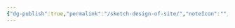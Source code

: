 ```yaml
---
{"dg-publish":true,"permalink":"/sketch-design-of-site/","noteIcon":"","created":"2025-08-17T19:56:12.407+02:00","updated":"2025-08-17T20:06:19.334+02:00"}
---
```


<style> .container {font-family: sans-serif; text-align: center;} .button-wrapper button {z-index: 1;height: 40px; width: 100px; margin: 10px;padding: 5px;} .excalidraw .App-menu_top .buttonList { display: flex;} .excalidraw-wrapper { height: 800px; margin: 50px; position: relative;} :root[dir="ltr"] .excalidraw .layer-ui__wrapper .zen-mode-transition.App-menu_bottom--transition-left {transform: none;} </style><script src="https://cdn.jsdelivr.net/npm/react@17/umd/react.production.min.js"></script><script src="https://cdn.jsdelivr.net/npm/react-dom@17/umd/react-dom.production.min.js"></script><script type="text/javascript" src="https://cdn.jsdelivr.net/npm/@excalidraw/excalidraw@0/dist/excalidraw.production.min.js"></script><div id="Add_to_Siteexcalidraw.md1"></div><script>(function(){const InitialData={"type":"excalidraw","version":2,"source":"https://github.com/zsviczian/obsidian-excalidraw-plugin/releases/tag/2.13.0","elements":[{"id":"0ctgCn6uBHdMpn1zZ0SiL","type":"rectangle","x":9,"y":-288.3828125,"width":593,"height":424,"angle":0,"strokeColor":"#1e1e1e","backgroundColor":"transparent","fillStyle":"solid","strokeWidth":2,"strokeStyle":"solid","roughness":1,"opacity":100,"groupIds":[],"frameId":null,"index":"a3","roundness":{"type":3},"seed":2033430080,"version":76,"versionNonce":199425600,"isDeleted":false,"boundElements":[],"updated":1755453547905,"link":null,"locked":false},{"id":"VwHixbe-GxuIBXfnN4xNe","type":"rectangle","x":9.000000000000014,"y":-268.3828125,"width":116.99999999999999,"height":405,"angle":0,"strokeColor":"#1e1e1e","backgroundColor":"transparent","fillStyle":"solid","strokeWidth":2,"strokeStyle":"solid","roughness":1,"opacity":100,"groupIds":[],"frameId":null,"index":"a4","roundness":{"type":3},"seed":761818688,"version":176,"versionNonce":1089248704,"isDeleted":false,"boundElements":[],"updated":1755453577906,"link":null,"locked":false},{"id":"T2s7OUx3ait4tmqV958qu","type":"rectangle","x":515,"y":-254.3828125,"width":76,"height":343,"angle":0,"strokeColor":"#1e1e1e","backgroundColor":"transparent","fillStyle":"solid","strokeWidth":2,"strokeStyle":"solid","roughness":1,"opacity":100,"groupIds":[],"frameId":null,"index":"a5","roundness":{"type":3},"seed":573736512,"version":105,"versionNonce":1004056000,"isDeleted":false,"boundElements":[],"updated":1755453560605,"link":null,"locked":false},{"id":"dSHuRj2hpkSnxw7u58sLt","type":"rectangle","x":25,"y":105.6171875,"width":17,"height":13,"angle":0,"strokeColor":"#1e1e1e","backgroundColor":"transparent","fillStyle":"solid","strokeWidth":2,"strokeStyle":"solid","roughness":1,"opacity":100,"groupIds":[],"frameId":null,"index":"a6","roundness":{"type":3},"seed":1831873984,"version":21,"versionNonce":665806272,"isDeleted":false,"boundElements":[],"updated":1755453584923,"link":null,"locked":false},{"id":"26mzuGqWewF1JrFajCcgp","type":"rectangle","x":51,"y":104.6171875,"width":19,"height":15,"angle":0,"strokeColor":"#1e1e1e","backgroundColor":"transparent","fillStyle":"solid","strokeWidth":2,"strokeStyle":"solid","roughness":1,"opacity":100,"groupIds":[],"frameId":null,"index":"a7","roundness":{"type":3},"seed":132183488,"version":25,"versionNonce":1366484544,"isDeleted":false,"boundElements":[],"updated":1755453590673,"link":null,"locked":false},{"id":"Gtt9szFz5NpJ8qycsA0GH","type":"rectangle","x":140,"y":-266.3828125,"width":268,"height":399,"angle":0,"strokeColor":"#1e1e1e","backgroundColor":"transparent","fillStyle":"solid","strokeWidth":2,"strokeStyle":"solid","roughness":1,"opacity":100,"groupIds":[],"frameId":null,"index":"a8","roundness":{"type":3},"seed":1847481920,"version":138,"versionNonce":1250111040,"isDeleted":false,"boundElements":[],"updated":1755453627041,"link":null,"locked":false},{"id":"BzDlcb8S","type":"text","x":-515,"y":-383.3828125,"width":213.29981994628906,"height":25,"angle":0,"strokeColor":"#1e1e1e","backgroundColor":"transparent","fillStyle":"solid","strokeWidth":2,"strokeStyle":"solid","roughness":1,"opacity":100,"groupIds":[],"frameId":null,"index":"a9","roundness":null,"seed":949183936,"version":45,"versionNonce":1717904960,"isDeleted":false,"boundElements":[],"updated":1755453671760,"link":null,"locked":false,"text":"Gameplay with friends","rawText":"Gameplay with friends","fontSize":20,"fontFamily":5,"textAlign":"left","verticalAlign":"top","containerId":null,"originalText":"Gameplay with friends","autoResize":true,"lineHeight":1.25},{"id":"yU1oUR0tb9SP7FLqp-vRQ","type":"rectangle","x":-287,"y":-403.3828125,"width":178,"height":62,"angle":0,"strokeColor":"#1e1e1e","backgroundColor":"transparent","fillStyle":"solid","strokeWidth":2,"strokeStyle":"solid","roughness":1,"opacity":100,"groupIds":[],"frameId":null,"index":"aA","roundness":{"type":3},"seed":1481862592,"version":71,"versionNonce":78222912,"isDeleted":false,"boundElements":[],"updated":1755453666342,"link":null,"locked":false},{"id":"PaHTsows","type":"text","x":-273,"y":-384.3828125,"width":126.31991577148438,"height":25,"angle":0,"strokeColor":"#1e1e1e","backgroundColor":"transparent","fillStyle":"solid","strokeWidth":2,"strokeStyle":"solid","roughness":1,"opacity":100,"groupIds":[],"frameId":null,"index":"aB","roundness":null,"seed":763344448,"version":26,"versionNonce":648598976,"isDeleted":false,"boundElements":[],"updated":1755453661681,"link":null,"locked":false,"text":"Youtube links","rawText":"Youtube links","fontSize":20,"fontFamily":5,"textAlign":"left","verticalAlign":"top","containerId":null,"originalText":"Youtube links","autoResize":true,"lineHeight":1.25},{"id":"B2T5wNQm","type":"text","x":-1038.7368421052633,"y":246.16104714912262,"width":275.039794921875,"height":50,"angle":0,"strokeColor":"#1e1e1e","backgroundColor":"transparent","fillStyle":"solid","strokeWidth":2,"strokeStyle":"solid","roughness":1,"opacity":100,"groupIds":[],"frameId":null,"index":"aC","roundness":null,"seed":60018240,"version":140,"versionNonce":1415294528,"isDeleted":false,"boundElements":[],"updated":1755453748729,"link":null,"locked":false,"text":"Images of cats and animals \nof my own","rawText":"Images of cats and animals \nof my own","fontSize":20,"fontFamily":5,"textAlign":"left","verticalAlign":"top","containerId":null,"originalText":"Images of cats and animals \nof my own","autoResize":true,"lineHeight":1.25},{"id":"lynw_ykKQGXkJOxKxdW6b","type":"rectangle","x":-1073.7894736842104,"y":227.12595942982443,"width":340.0000000000001,"height":93.68421052631578,"angle":0,"strokeColor":"#1e1e1e","backgroundColor":"transparent","fillStyle":"solid","strokeWidth":2,"strokeStyle":"solid","roughness":1,"opacity":100,"groupIds":[],"frameId":null,"index":"aD","roundness":{"type":3},"seed":623562176,"version":77,"versionNonce":1878789568,"isDeleted":false,"boundElements":[],"updated":1755453735595,"link":null,"locked":false},{"id":"Qqg2GBZ4ao2r4ycQ2klfE","type":"rectangle","x":-557.2748538011695,"y":194.45929276315758,"width":421.33333333333337,"height":77.33333333333337,"angle":0,"strokeColor":"#1e1e1e","backgroundColor":"transparent","fillStyle":"solid","strokeWidth":2,"strokeStyle":"solid","roughness":1,"opacity":100,"groupIds":[],"frameId":null,"index":"aE","roundness":{"type":3},"seed":1400184384,"version":171,"versionNonce":1150848576,"isDeleted":false,"boundElements":[],"updated":1755453805380,"link":null,"locked":false},{"id":"R4uvUddj","type":"text","x":-525.2748538011693,"y":218.4592927631578,"width":350.51971435546875,"height":25,"angle":0,"strokeColor":"#1e1e1e","backgroundColor":"transparent","fillStyle":"solid","strokeWidth":2,"strokeStyle":"solid","roughness":1,"opacity":100,"groupIds":[],"frameId":null,"index":"aF","roundness":null,"seed":1670460992,"version":197,"versionNonce":1542344128,"isDeleted":false,"boundElements":[],"updated":1755453807597,"link":null,"locked":false,"text":"Interesting and favorite characters","rawText":"Interesting and favorite characters","fontSize":20,"fontFamily":5,"textAlign":"left","verticalAlign":"top","containerId":null,"originalText":"Interesting and favorite characters","autoResize":true,"lineHeight":1.25},{"id":"gw2TpNjA","type":"text","x":-1358.6081871345027,"y":-212.20737390350882,"width":47.41996765136719,"height":25,"angle":0,"strokeColor":"#1e1e1e","backgroundColor":"transparent","fillStyle":"solid","strokeWidth":2,"strokeStyle":"solid","roughness":1,"opacity":100,"groupIds":[],"frameId":null,"index":"aG","roundness":null,"seed":394649024,"version":73,"versionNonce":1955780160,"isDeleted":false,"boundElements":[],"updated":1755453819881,"link":null,"locked":false,"text":"Code","rawText":"Code","fontSize":20,"fontFamily":5,"textAlign":"left","verticalAlign":"top","containerId":null,"originalText":"Code","autoResize":true,"lineHeight":1.25},{"id":"xaGup7BDQKNfEJYIO3QFW","type":"rectangle","x":-1395.941520467836,"y":-238.8740405701755,"width":117.33333333333326,"height":77.33333333333331,"angle":0,"strokeColor":"#1e1e1e","backgroundColor":"transparent","fillStyle":"solid","strokeWidth":2,"strokeStyle":"solid","roughness":1,"opacity":100,"groupIds":[],"frameId":null,"index":"aH","roundness":{"type":3},"seed":1244503616,"version":102,"versionNonce":6164032,"isDeleted":false,"boundElements":[],"updated":1755453819881,"link":null,"locked":false},{"id":"9VsBj6QAIMCwSAsUmXovQ","type":"line","x":-1201.2748538011692,"y":-549.5407072368423,"width":12,"height":1034.6666666666665,"angle":0,"strokeColor":"#1e1e1e","backgroundColor":"transparent","fillStyle":"solid","strokeWidth":2,"strokeStyle":"solid","roughness":1,"opacity":100,"groupIds":[],"frameId":null,"index":"aI","roundness":{"type":2},"seed":1784643136,"version":72,"versionNonce":105209408,"isDeleted":false,"boundElements":[],"updated":1755453829364,"link":null,"locked":false,"points":[[0,0],[12,1034.6666666666665]],"lastCommittedPoint":null,"startBinding":null,"endBinding":null,"startArrowhead":null,"endArrowhead":null,"polygon":false},{"id":"WXpXsMHF","type":"text","x":-1777.274853801169,"y":-626.2073739035089,"width":371.3758544921875,"height":45,"angle":0,"strokeColor":"#1e1e1e","backgroundColor":"transparent","fillStyle":"solid","strokeWidth":2,"strokeStyle":"solid","roughness":1,"opacity":100,"groupIds":[],"frameId":null,"index":"aJ","roundness":null,"seed":2058538560,"version":93,"versionNonce":735477184,"isDeleted":false,"boundElements":[],"updated":1755453861415,"link":null,"locked":false,"text":"Later possible adding","rawText":"Later possible adding","fontSize":36,"fontFamily":5,"textAlign":"left","verticalAlign":"top","containerId":null,"originalText":"Later possible adding","autoResize":true,"lineHeight":1.25},{"id":"Uyme2PZw","type":"text","x":-1103.941520467836,"y":-503.5407072368424,"width":162.8398895263672,"height":25,"angle":0,"strokeColor":"#1e1e1e","backgroundColor":"transparent","fillStyle":"solid","strokeWidth":2,"strokeStyle":"solid","roughness":1,"opacity":100,"groupIds":[],"frameId":null,"index":"aK","roundness":null,"seed":1327631808,"version":81,"versionNonce":1992422848,"isDeleted":false,"boundElements":[],"updated":1755453896333,"link":null,"locked":false,"text":"Prompts storage","rawText":"Prompts storage","fontSize":20,"fontFamily":5,"textAlign":"left","verticalAlign":"top","containerId":null,"originalText":"Prompts storage","autoResize":true,"lineHeight":1.25},{"id":"wf21klhddkIVbFCHi5-5W","type":"rectangle","x":-1126.6081871345027,"y":-518.8740405701758,"width":212,"height":57.33333333333337,"angle":0,"strokeColor":"#1e1e1e","backgroundColor":"transparent","fillStyle":"solid","strokeWidth":2,"strokeStyle":"solid","roughness":1,"opacity":100,"groupIds":[],"frameId":null,"index":"aL","roundness":{"type":3},"seed":435334592,"version":83,"versionNonce":1048395200,"isDeleted":false,"boundElements":[],"updated":1755453896333,"link":null,"locked":false},{"id":"0dABitLj","type":"text","x":-1126.197864020226,"y":-398.03702516255396,"width":185.69985961914062,"height":25,"angle":0,"strokeColor":"#1e1e1e","backgroundColor":"transparent","fillStyle":"solid","strokeWidth":2,"strokeStyle":"solid","roughness":1,"opacity":100,"groupIds":[],"frameId":null,"index":"aM","roundness":null,"seed":1348726208,"version":60,"versionNonce":991921600,"isDeleted":false,"boundElements":[],"updated":1755454157023,"link":null,"locked":false,"text":"Art creators space","rawText":"Art creators space","fontSize":20,"fontFamily":5,"textAlign":"left","verticalAlign":"top","containerId":null,"originalText":"Art creators space","autoResize":true,"lineHeight":1.25},{"id":"BEAT51J_CDrYQne5QZZaU","type":"rectangle","x":-1145.9313568912626,"y":-407.88351022511875,"width":236.3573519843851,"height":50.829538061158075,"angle":0,"strokeColor":"#1e1e1e","backgroundColor":"transparent","fillStyle":"solid","strokeWidth":2,"strokeStyle":"solid","roughness":1,"opacity":100,"groupIds":[],"frameId":null,"index":"aN","roundness":{"type":3},"seed":734393920,"version":107,"versionNonce":1084804544,"isDeleted":false,"boundElements":[],"updated":1755454157023,"link":null,"locked":false},{"id":"kv4H5K3D","type":"text","x":-1128.1410185698574,"y":-283.3511419752814,"width":215.71981811523438,"height":25,"angle":0,"strokeColor":"#1e1e1e","backgroundColor":"transparent","fillStyle":"solid","strokeWidth":2,"strokeStyle":"solid","roughness":1,"opacity":100,"groupIds":[],"frameId":null,"index":"aO","roundness":null,"seed":869270976,"version":66,"versionNonce":1439241664,"isDeleted":false,"boundElements":[],"updated":1755454157023,"link":null,"locked":false,"text":"Site link page/storage","rawText":"Site link page/storage","fontSize":20,"fontFamily":5,"textAlign":"left","verticalAlign":"top","containerId":null,"originalText":"Site link page/storage","autoResize":true,"lineHeight":1.25},{"id":"jzB_qNO3qHKO7XLKRHbTk","type":"rectangle","x":-1162.450956761139,"y":-301.1414802966867,"width":277.0209824333117,"height":64.80766102797656,"angle":0,"strokeColor":"#1e1e1e","backgroundColor":"transparent","fillStyle":"solid","strokeWidth":2,"strokeStyle":"solid","roughness":1,"opacity":100,"groupIds":[],"frameId":null,"index":"aP","roundness":{"type":3},"seed":2042836544,"version":83,"versionNonce":1872780736,"isDeleted":false,"boundElements":[],"updated":1755454157023,"link":null,"locked":false},{"id":"cLoz8gqF","type":"text","x":-1146.4641633524434,"y":-166.2260801130011,"width":276.559814453125,"height":25,"angle":0,"strokeColor":"#1e1e1e","backgroundColor":"transparent","fillStyle":"solid","strokeWidth":2,"strokeStyle":"solid","roughness":1,"opacity":100,"groupIds":[],"frameId":null,"index":"aQ","roundness":null,"seed":401577536,"version":82,"versionNonce":1598989760,"isDeleted":false,"boundElements":[],"updated":1755454157023,"link":null,"locked":false,"text":"Content creators/youtubers","rawText":"Content creators/youtubers","fontSize":20,"fontFamily":5,"textAlign":"left","verticalAlign":"top","containerId":null,"originalText":"Content creators/youtubers","autoResize":true,"lineHeight":1.25},{"id":"SaoBhrMALxsaEv6Yc2kM4","type":"rectangle","x":-1172.0202641048152,"y":-183.26348061458225,"width":330.5255697306728,"height":59.63090175553384,"angle":0,"strokeColor":"#1e1e1e","backgroundColor":"transparent","fillStyle":"solid","strokeWidth":2,"strokeStyle":"solid","roughness":1,"opacity":100,"groupIds":[],"frameId":null,"index":"aR","roundness":{"type":3},"seed":256175552,"version":84,"versionNonce":1374940608,"isDeleted":false,"boundElements":[],"updated":1755454157023,"link":null,"locked":false}],"appState":{"theme":"dark","viewBackgroundColor":"#ffffff","currentItemStrokeColor":"#1e1e1e","currentItemBackgroundColor":"transparent","currentItemFillStyle":"solid","currentItemStrokeWidth":2,"currentItemStrokeStyle":"solid","currentItemRoughness":1,"currentItemOpacity":100,"currentItemFontFamily":5,"currentItemFontSize":20,"currentItemTextAlign":"left","currentItemStartArrowhead":null,"currentItemEndArrowhead":"arrow","currentItemArrowType":"round","scrollX":1839.8863637667932,"scrollY":858.6899267491367,"zoom":{"value":1},"currentItemRoundness":"round","gridSize":20,"gridStep":5,"gridModeEnabled":false,"gridColor":{"Bold":"rgba(217, 217, 217, 0.5)","Regular":"rgba(230, 230, 230, 0.5)"},"currentStrokeOptions":null,"frameRendering":{"enabled":true,"clip":true,"name":true,"outline":true},"objectsSnapModeEnabled":false,"activeTool":{"type":"selection","customType":null,"locked":false,"fromSelection":false,"lastActiveTool":null}},"files":{}};InitialData.scrollToContent=true;App=()=>{const e=React.useRef(null),t=React.useRef(null),[n,i]=React.useState({width:void 0,height:void 0});return React.useEffect(()=>{i({width:t.current.getBoundingClientRect().width,height:t.current.getBoundingClientRect().height});const e=()=>{i({width:t.current.getBoundingClientRect().width,height:t.current.getBoundingClientRect().height})};return window.addEventListener("resize",e),()=>window.removeEventListener("resize",e)},[t]),React.createElement(React.Fragment,null,React.createElement("div",{className:"excalidraw-wrapper",ref:t},React.createElement(ExcalidrawLib.Excalidraw,{ref:e,width:n.width,height:n.height,initialData:InitialData,viewModeEnabled:!0,zenModeEnabled:!0,gridModeEnabled:!1})))},excalidrawWrapper=document.getElementById("Add_to_Siteexcalidraw.md1");ReactDOM.render(React.createElement(App),excalidrawWrapper);})();</script>



